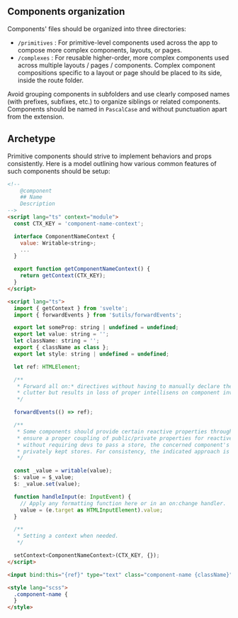 ## Components organization

Components' files should be organized into three directories:

- `/primitives` : For primitive-level components used across the app to compose more complex components, layouts, or
  pages.
- `/complexes` : For reusable higher-order, more complex components used across multiple layouts / pages / components.
  Complex component compositions specific to a layout or page should be placed to its side, inside the route folder.

Avoid grouping components in subfolders and use clearly composed names (with prefixes, subfixes, etc.) to organize
siblings or related components. Components should be named in `PascalCase` and without punctuation apart from the
extension.

## Archetype

Primitive components should strive to implement behaviors and props consistently. Here is a model outlining how various
common features of such components should be setup:

```html
<!--
	@component
	## Name
	Description
-->
<script lang="ts" context="module">
  const CTX_KEY = 'component-name-context';

  interface ComponentNameContext {
    value: Writable<string>;
    ...
  }

  export function getComponentNameContext() {
    return getContext(CTX_KEY);
  }
</script>

<script lang="ts">
  import { getContext } from 'svelte';
  import { forwardEvents } from '$utils/forwardEvents';

  export let someProp: string | undefined = undefined;
  export let value: string = '';
  let className: string = '';
  export { className as class };
  export let style: string | undefined = undefined;

  let ref: HTMLElement;

  /**
   * Forward all on:* directives without having to manually declare them on the ref element. This reduces template
   * clutter but results in loss of proper intellisens on component invokers (no on:... auto-completion).
   */

  forwardEvents(() => ref);

  /**
   * Some components should provide certain reactive properties through their context. This implies passing stores to
   * ensure a proper coupling of public/private properties for reactive context accessible to children. For this to work
   * without requiring devs to pass a store, the concerned component's exported properties have to be two-way bound with
   * privately kept stores. For consistency, the indicated approach is as follows:
   */

  const _value = writable(value);
  $: value = $_value;
  $: _value.set(value);

  function handleInput(e: InputEvent) {
    // Apply any formatting function here or in an on:change handler.
    value = (e.target as HTMLInputElement).value;
  }

  /**
   * Setting a context when needed.
   */

  setContext<ComponentNameContext>(CTX_KEY, {});
</script>

<input bind:this="{ref}" type="text" class="component-name {className}" {style} {value} on:input="{handleInput}" />

<style lang="scss">
  .component-name {
  }
</style>
```
